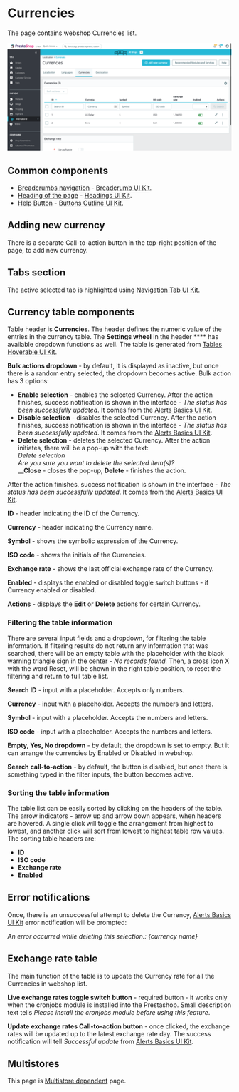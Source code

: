 # Currencies

The page contains webshop Currencies list.&#x20;

![Currencies interface](<../../../../../../.gitbook/assets/image (2) (8).png>)

## Common components

* [Breadcrumbs navigation](../../../../common-components/breadcrumbs.md) - [Breadcrumb UI Kit](https://build.prestashop.com/prestashop-ui-kit/?path=/story/breadcrumb--breadcrumb).
* [Heading of the page](../../../../common-components/heading-of-the-page.md) - [Headings UI Kit](https://build.prestashop.com/prestashop-ui-kit/?path=/story/headings--headings).
* [Help Button](../../../../common-components/help-button.md) - [Buttons Outline UI Kit](https://build.prestashop.com/prestashop-ui-kit/?path=/story/buttons--outline).

## Adding new currency

There is a separate Call-to-action button in the top-right position of the page, to add new currency.

## Tabs section

The active selected tab is highlighted using [Navigation Tab UI Kit](https://build.prestashop.com/prestashop-ui-kit/?path=/story/navigation--navigation-tabs).

## Currency table components

Table header is **Currencies**. The header defines the numeric value of the entries in the currency table. The **Settings wheel** in the header **** has available dropdown functions as well. The table is generated from [Tables Hoverable UI Kit](https://build.prestashop.com/prestashop-ui-kit/?path=/story/tables--hoverable).

**Bulk actions dropdown** - by default, it is displayed as inactive, but once there is a random entry selected, the dropdown becomes active. Bulk action has 3 options:

* **Enable selection** - enables the selected Currency. After the action finishes, success notification is shown in the interface - _The status has been successfully updated_. It comes from the [Alerts Basics UI Kit](https://build.prestashop.com/prestashop-ui-kit/?path=/story/alerts--basics).
* **Disable selection** - disables the selected Currency. After the action finishes, success notification is shown in the interface - _The status has been successfully updated_. It comes from the [Alerts Basics UI Kit](https://build.prestashop.com/prestashop-ui-kit/?path=/story/alerts--basics).
* **Delete selection** - deletes the selected Currency. After the action initiates, there will be a pop-up with the text:\
  _Delete selection_\
  _Are you sure you want to delete the selected item(s)?_\
  __**Close** - closes the pop-up, **Delete** - finishes the action.

After the action finishes, success notification is shown in the interface - _The status has been successfully updated_. It comes from the [Alerts Basics UI Kit](https://build.prestashop.com/prestashop-ui-kit/?path=/story/alerts--basics).&#x20;

**ID** - header indicating the ID of the Currency.

**Currency** - header indicating the Currency name.

**Symbol** - shows the symbolic expression of the Currency.

**ISO code** - shows the initials of the Currencies.

**Exchange rate** - shows the last official exchange rate of the Currency.

**Enabled** - displays the enabled or disabled toggle switch buttons - if Currency enabled or disabled.

**Actions** - displays the **Edit** or **Delete** actions for certain Currency.

### Filtering the table information

There are several input fields and a dropdown, for filtering the table information. If filtering results do not return any information that was searched, there will be an empty table with the placeholder  with the black warning triangle sign in the center - _No records found._ Then, a cross icon X with the word Reset, will be shown in the right table position, to reset the filtering and return to full table list.

**Search ID** - input with a placeholder. Accepts only numbers.

**Currency** - input with a placeholder. Accepts the numbers and letters.&#x20;

**Symbol** - input with a placeholder. Accepts the numbers and letters.

**ISO code** - input with a placeholder. Accepts the numbers and letters.

**Empty, Yes, No dropdown** - by default, the dropdown is set to empty. But it can arrange the currencies by Enabled or Disabled in webshop.

**Search call-to-action** - by default, the button is disabled, but once there is something typed in the filter inputs, the button becomes active.

### Sorting the table information

The table list can be easily sorted by clicking on the headers of the table. The arrow indicators - arrow up and arrow down appears, when headers are hovered. A single click will toggle the arrangement from highest to lowest, and another click will sort from lowest to highest table row values. The sorting table headers are:

* **ID**
* **ISO code**
* **Exchange rate**
* **Enabled**

## Error notifications

Once, there is an unsuccessful attempt to delete the Currency, [Alerts Basics UI Kit](https://build.prestashop.com/prestashop-ui-kit/?path=/story/alerts--basics) error notification will be prompted:

_An error occurred while deleting this selection.: {currency name}_

## Exchange rate table

The main function of the table is to update the Currency rate for all the Currencies in webshop list.

**Live exchange rates toggle switch button** - required button - it works only when the cronjobs module is installed into the Prestashop. Small description text tells _Please install the cronjobs module before using this feature_.

**Update exchange rates Call-to-action button** - once clicked, the exchange rates will be updated up to the latest exchange rate day. The success notification will tell _Successful update_ from [Alerts Basics UI Kit](https://build.prestashop.com/prestashop-ui-kit/?path=/story/alerts--basics).

## Multistores

This page is [Multistore dependent](../../../../common-components/multistores-dependent.md) page.
